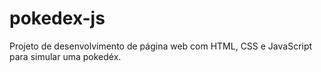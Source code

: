 # pokedex-js
Projeto de desenvolvimento de página web com HTML, CSS e JavaScript para simular uma pokedéx.
